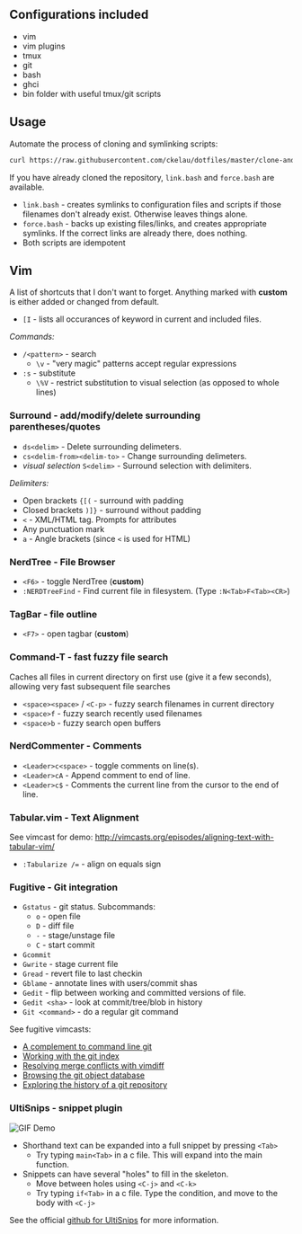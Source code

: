 ## Configurations included

* vim
* vim plugins
* tmux
* git
* bash
* ghci
* bin folder with useful tmux/git scripts

## Usage

Automate the process of cloning and symlinking scripts:

```bash
curl https://raw.githubusercontent.com/ckelau/dotfiles/master/clone-and-install.bash | bash
```

If you have already cloned the repository, `link.bash` and `force.bash` are available.

* `link.bash` - creates symlinks to configuration files and scripts if those
  filenames don't already exist. Otherwise leaves things alone.
* `force.bash` - backs up existing files/links, and creates appropriate
  symlinks. If the correct links are already there, does nothing.
* Both scripts are idempotent

## Vim

A list of shortcuts that I don't want to forget. Anything marked with
**custom** is either added or changed from default.

* `[I` - lists all occurances of keyword in current and included files.

*Commands:*

* `/<pattern>` - search
   * `\v` - "very magic" patterns accept regular expressions
* `:s` - substitute
   * `\%V` - restrict substitution to visual selection (as opposed to whole lines)

### Surround - add/modify/delete surrounding parentheses/quotes

* `ds<delim>` - Delete surrounding delimeters.
* `cs<delim-from><delim-to>` - Change surrounding delimeters.
* *visual selection* `S<delim>` - Surround selection with delimiters.

*Delimiters:*
* Open brackets `{[(` - surround with padding
* Closed brackets `)]}` - surround without padding
* `<` - XML/HTML tag. Prompts for attributes
* Any punctuation mark
* `a` - Angle brackets (since `<` is used for HTML)

### NerdTree - File Browser

* `<F6>` - toggle NerdTree (**custom**)
* `:NERDTreeFind` - Find current file in filesystem. (Type `:N<Tab>F<Tab><CR>`)

### TagBar - file outline

* `<F7>` - open tagbar (**custom**)

### Command-T - fast fuzzy file search

Caches all files in current directory on first use (give it a few seconds), allowing very fast subsequent file searches

* `<space><space>` / `<C-p>` - fuzzy search filenames in current directory
* `<space>f` - fuzzy search recently used filenames
* `<space>b` - fuzzy search open buffers

### NerdCommenter - Comments

* `<Leader>c<space>` - toggle comments on line(s).
* `<Leader>cA` - Append comment to end of line.
* `<Leader>c$` - Comments the current line from the cursor to the end of line.
 
### Tabular.vim - Text Alignment

See vimcast for demo: http://vimcasts.org/episodes/aligning-text-with-tabular-vim/

* `:Tabularize /=` - align on equals sign

### Fugitive - Git integration

* `Gstatus` - git status. Subcommands:
   * `o` - open file
   * `D` - diff file
   * `-` - stage/unstage file
   * `C` - start commit
* `Gcommit`
* `Gwrite` - stage current file
* `Gread` - revert file to last checkin
* `Gblame` - annotate lines with users/commit shas
* `Gedit` - flip between working and committed versions of file.
* `Gedit <sha>` - look at commit/tree/blob in history
* `Git <command>` - do a regular git command

See fugitive vimcasts:
* [A complement to command line git](http://vimcasts.org/episodes/fugitive-vim---a-complement-to-command-line-git/)
* [Working with the git index](http://vimcasts.org/episodes/fugitive-vim-working-with-the-git-index/)
* [Resolving merge conflicts with vimdiff](http://vimcasts.org/episodes/fugitive-vim-resolving-merge-conflicts-with-vimdiff/)
* [Browsing the git object database](http://vimcasts.org/episodes/fugitive-vim-browsing-the-git-object-database/)
* [Exploring the history of a git repository](http://vimcasts.org/episodes/fugitive-vim-exploring-the-history-of-a-git-repository/)

### UltiSnips - snippet plugin

![GIF Demo](https://raw.github.com/SirVer/ultisnips/master/doc/demo.gif)

* Shorthand text can be expanded into a full snippet by pressing `<Tab>`
   * Try typing `main<Tab>` in a c file. This will expand into the main
     function.
* Snippets can have several "holes" to fill in the skeleton.
   * Move between holes using `<C-j>` and `<C-k>`
   * Try typing `if<Tab>` in a c file. Type the condition, and move to the body
     with `<C-j>`

See the official [github for UltiSnips](https://github.com/SirVer/ultisnips)
for more information.
